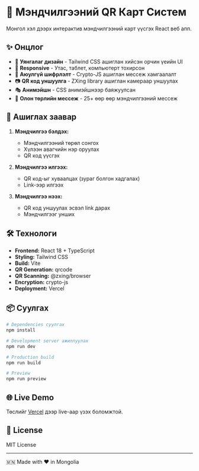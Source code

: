 # 🎁 Мэндчилгээний QR Карт Систем

Монгол хэл дээрх интерактив мэндчилгээний карт үүсгэх React веб апп.

## ✨ Онцлог

- 🎨 **Уянгалаг дизайн** - Tailwind CSS ашиглан хийсэн орчин үеийн UI
- 📱 **Responsive** - Утас, таблет, компьютерт тохирсон
- 🔐 **Аюулгүй шифрлэлт** - Crypto-JS ашиглан мессеж хамгаалалт
- 📷 **QR код уншуулга** - ZXing library ашиглан камераар уншуулах
- 🎭 **Анимэйшн** - CSS анимэйшнээр баяжуулсан
- 💌 **Олон төрлийн мессеж** - 25+ өөр өөр мэндчилгээний мессеж

## 🚀 Ашиглах заавар

1. **Мэндчилгээ бэлдэх:**
   - Мэндчилгээний төрөл сонгох
   - Хүлээн авагчийн нэр оруулах
   - QR код үүсгэх

2. **Мэндчилгээ илгээх:**
   - QR код-ыг хуваалцах (зураг болгон хадгалах)
   - Link-ээр илгээх

3. **Мэндчилгээ нээх:**
   - QR код уншуулах эсвэл link дарах
   - Мэндчилгээг унших

## 🛠️ Технологи

- **Frontend:** React 18 + TypeScript
- **Styling:** Tailwind CSS
- **Build:** Vite
- **QR Generation:** qrcode
- **QR Scanning:** @zxing/browser
- **Encryption:** crypto-js
- **Deployment:** Vercel

## 📦 Суулгах

```bash
# Dependencies суулгах
npm install

# Development server ажиллуулах
npm run dev

# Production build
npm run build

# Preview
npm run preview
```

## 🌐 Live Demo

Төслийг [Vercel](https://vercel.com) дээр live-аар үзэх боломжтой.

## 📄 License

MIT License

---

🇲🇳 Made with ❤️ in Mongolia 